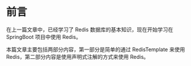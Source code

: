 # 前言

在上一篇文章中，已经学习了 Redis 数据库的基本知识，现在开始学习在 SpringBoot 项目中使用 Redis。

本篇文章主要包括两部分内容，第一部分是简单的通过 RedisTemplate 来使用 Redis，第二部分内容是使用声明式注解的方式来使用 Redis。

#
